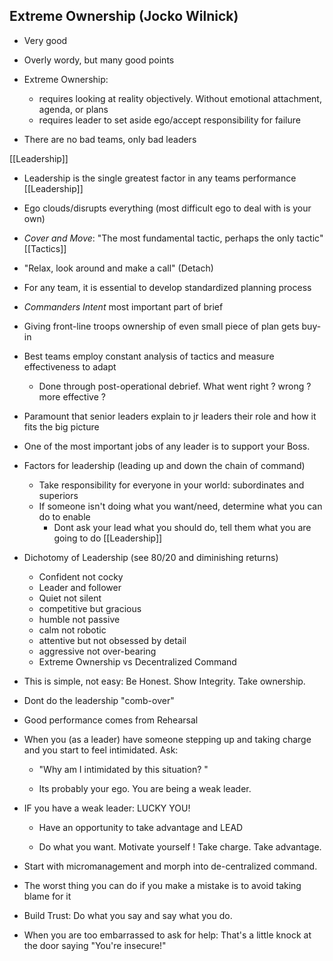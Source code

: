 ## Extreme Ownership (Jocko Wilnick) 
- Very good
- Overly wordy, but many good points
- Extreme Ownership: 
	 -  requires looking at reality objectively. Without emotional attachment, agenda, or plans
	- requires leader to set aside ego/accept responsibility for failure

- There are no bad teams, only bad leaders

[[Leadership]]


- Leadership is the single greatest factor in any teams performance
[[Leadership]]

- Ego clouds/disrupts everything (most difficult ego to deal with is your own) 
 
- *Cover and Move*: "The most fundamental tactic, perhaps the only tactic"
[[Tactics]]

- "Relax, look around and make a call" (Detach)

- For any team, it is essential to develop standardized planning process

- *Commanders Intent* most important part of brief

- Giving front-line troops ownership of even small piece of plan gets buy-in

- Best teams employ constant analysis of tactics and measure effectiveness to adapt
   -  Done through post-operational debrief. What went right ? wrong ? more effective ?

- Paramount that senior leaders explain to jr leaders their role and how it fits the big picture

- One of the most important jobs of any leader is to support your Boss. 

- Factors for leadership (leading up and down the chain of command)
	-  Take responsibility for everyone in your world: subordinates and superiors
	-   If someone isn't doing what you want/need, determine what you can do to enable
        -  Dont ask your lead what you should do, tell them what you are going to do
[[Leadership]]

- Dichotomy of Leadership (see 80/20 and diminishing returns)
   - Confident not cocky 
   - Leader and follower
   - Quiet not silent
   - competitive but gracious
   - humble not passive
   - calm not robotic 
   - attentive but not obsessed by detail
   - aggressive not over-bearing
   - Extreme Ownership vs Decentralized Command

- This is simple, not easy: Be Honest. Show Integrity. Take ownership.

- Dont do the leadership "comb-over"

- Good performance comes from Rehearsal

- When you (as a leader) have someone stepping up and taking charge and you start to feel intimidated. Ask: 
   - "Why am I intimidated by this situation? "

   - Its probably your ego. You are being a weak leader. 

-  IF you have a weak leader: LUCKY YOU! 
    - Have an opportunity to take advantage and LEAD
    
    - Do what you want. Motivate yourself ! Take charge. Take advantage. 

- Start with micromanagement and morph into de-centralized command.

- The worst thing you can do if you make a mistake is to avoid taking blame for it

- Build Trust: Do what you say and say what you do. 

- When you are too embarrassed to ask for help: That's a little knock at the door saying "You're insecure!"
